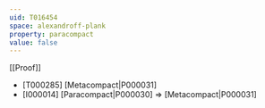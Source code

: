 ```yaml
---
uid: T016454
space: alexandroff-plank
property: paracompact
value: false
---
```

[[Proof]]

* [T000285] [Metacompact|P000031]
* [I000014] [Paracompact|P000030] => [Metacompact|P000031]

